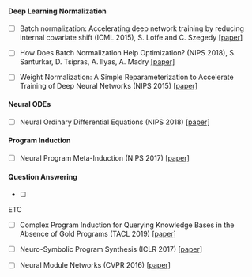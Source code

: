 



#### Deep Learning Normalization

- [ ] Batch normalization: Accelerating deep network training by reducing internal covariate shift (ICML 2015), S. Loffe and C. Szegedy [[paper]](https://arxiv.org/abs/1502.03167)
- [ ] How Does Batch Normalization Help Optimization? (NIPS 2018), S. Santurkar, D. Tsipras, A. Ilyas, A. Madry [[paper]](https://arxiv.org/abs/1805.11604)
- [ ] Weight Normalization: A Simple Reparameterization to Accelerate Training of Deep Neural Networks (NIPS 2015) [[paper]](https://arxiv.org/abs/1602.07868)


#### Neural ODEs
- [ ] Neural Ordinary Differential Equations (NIPS 2018) [[paper]](https://arxiv.org/pdf/1806.07366.pdf)

#### Program Induction
- [ ] Neural Program Meta-Induction (NIPS 2017) [[paper]](https://papers.nips.cc/paper/6803-neural-program-meta-induction.pdf)



#### Question Answering

- [ ] 





ETC

- [ ] Complex Program Induction for Querying Knowledge Bases in the Absence of Gold Programs (TACL 2019) [[paper]](https://www.aclweb.org/anthology/Q19-1012.pdf)
- [ ] Neuro-Symbolic Program Synthesis (ICLR 2017) [[paper]](https://arxiv.org/pdf/1611.01855.pdf)
- [ ] Neural Module Networks (CVPR 2016) [[paper]](https://openaccess.thecvf.com/content_cvpr_2016/papers/Andreas_Neural_Module_Networks_CVPR_2016_paper.pdf)

